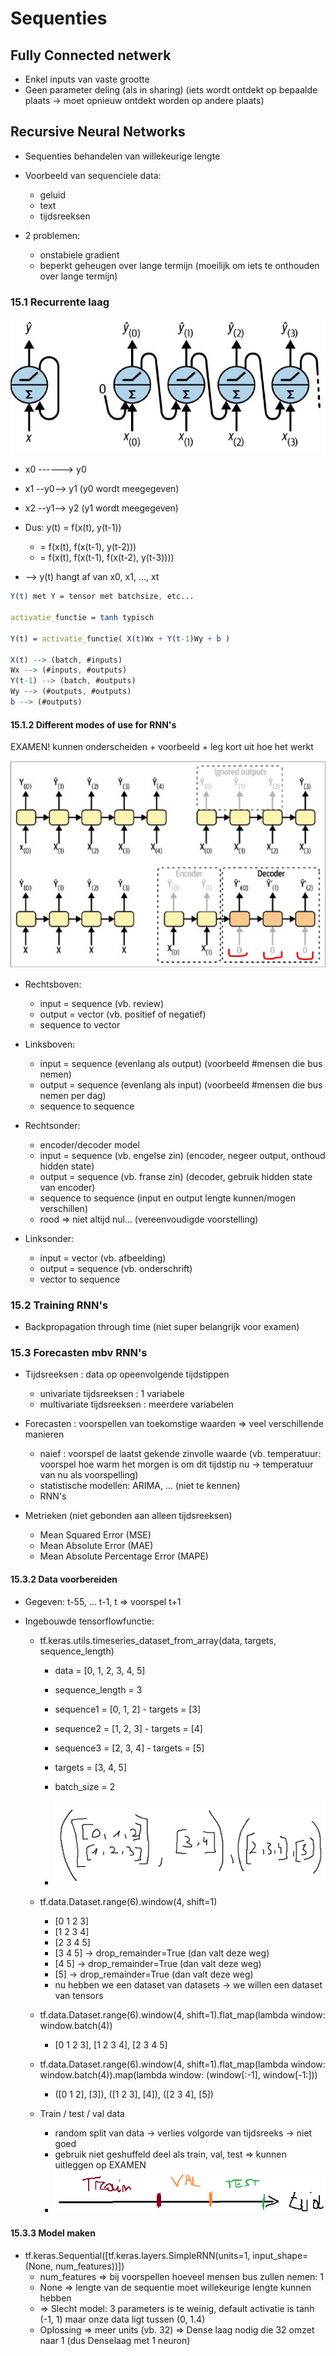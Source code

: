 # Sequenties

## Fully Connected netwerk

- Enkel inputs van vaste grootte
- Geen parameter deling (als in sharing) (iets wordt ontdekt op bepaalde plaats -> moet opnieuw ontdekt worden op andere plaats)

## Recursive Neural Networks

- Sequenties behandelen van willekeurige lengte
- Voorbeeld van sequenciele data:
  - geluid
  - text
  - tijdsreeksen

- 2 problemen:
  - onstabiele gradient
  - beperkt geheugen over lange termijn (moeilijk om iets te onthouden over lange termijn)

### 15.1 Recurrente laag

![Alt text](./images/rec_laag.png)

- x0 ------> y0
- x1 --y0--> y1 (y0 wordt meegegeven)
- x2 --y1--> y2 (y1 wordt meegegeven)

- Dus: y(t) = f(x(t), y(t-1))
  - = f(x(t), f(x(t-1), y(t-2)))
  - = f(x(t), f(x(t-1), f(x(t-2), y(t-3))))

- --> y(t) hangt af van x0, x1, ..., xt

```Mathematica
Y(t) met Y = tensor met batchsize, etc...

activatie_functie = tanh typisch

Y(t) = activatie_functie( X(t)Wx + Y(t-1)Wy + b )

X(t) --> (batch, #inputs)
Wx --> (#inputs, #outputs)
Y(t-1) --> (batch, #outputs)
Wy --> (#outputs, #outputs)
b --> (#outputs)
```

#### 15.1.2 Different modes of use for RNN's

EXAMEN!
kunnen onderscheiden + voorbeeld + leg kort uit hoe het werkt

![Alt text](./images/use_rnn.png)

- Rechtsboven:
  - input = sequence (vb. review)
  - output = vector (vb. positief of negatief)
  - sequence to vector

- Linksboven:
  - input = sequence (evenlang als output) (voorbeeld #mensen die bus nemen)
  - output = sequence (evenlang als input) (voorbeeld #mensen die bus nemen per dag)
  - sequence to sequence

- Rechtsonder:
  - encoder/decoder model
  - input = sequence (vb. engelse zin) (encoder, negeer output, onthoud hidden state)
  - output = sequence (vb. franse zin) (decoder, gebruik hidden state van encoder)
  - sequence to sequence (input en output lengte kunnen/mogen verschillen)
  - rood => niet altijd nul... (vereenvoudigde voorstelling)

- Linksonder:
  - input = vector (vb. afbeelding)
  - output = sequence (vb. onderschrift)
  - vector to sequence

### 15.2 Training RNN's

- Backpropagation through time (niet super belangrijk voor examen)

### 15.3 Forecasten mbv RNN's

- Tijdsreeksen : data op opeenvolgende tijdstippen
  - univariate tijdsreeksen : 1 variabele
  - multivariate tijdsreeksen : meerdere variabelen

- Forecasten : voorspellen van toekomstige waarden => veel verschillende manieren
  - naief : voorspel de laatst gekende zinvolle waarde (vb. temperatuur: voorspel hoe warm het morgen is om dit tijdstip nu -> temperatuur van nu als voorspelling)
  - statistische modellen: ARIMA, ... (niet te kennen)
  - RNN's

- Metrieken (niet gebonden aan alleen tijdsreeksen)
  - Mean Squared Error (MSE)
  - Mean Absolute Error (MAE)
  - Mean Absolute Percentage Error (MAPE)

#### 15.3.2 Data voorbereiden

- Gegeven: t-55, ... t-1, t => voorspel t+1

- Ingebouwde tensorflowfunctie:

  - tf.keras.utils.timeseries_dataset_from_array(data, targets, sequence_length)
    - data = [0, 1, 2, 3, 4, 5]
    - sequence_length = 3
    - sequence1 = [0, 1, 2] - targets = [3]
    - sequence2 = [1, 2, 3] - targets = [4]
    - sequence3 = [2, 3, 4] - targets = [5]
    - targets = [3, 4, 5]

    - batch_size = 2
    - ![Alt text](./images/batch_size2.png)
  
  - tf.data.Dataset.range(6).window(4, shift=1)
    - [0 1 2 3]
    - [1 2 3 4]
    - [2 3 4 5]
    - [3 4 5] -> drop_remainder=True (dan valt deze weg)
    - [4 5] -> drop_remainder=True (dan valt deze weg)
    - [5] -> drop_remainder=True (dan valt deze weg)
    - nu hebben we een dataset van datasets -> we willen een dataset van tensors

  - tf.data.Dataset.range(6).window(4, shift=1).flat_map(lambda window: window.batch(4))
    - [0 1 2 3], [1 2 3 4], [2 3 4 5]

  - tf.data.Dataset.range(6).window(4, shift=1).flat_map(lambda window: window.batch(4)).map(lambda window: (window[:-1], window[-1:]))
    - ([0 1 2], [3]), ([1 2 3], [4]), ([2 3 4], [5])

  - Train / test / val data
    - random split van data -> verlies volgorde van tijdsreeks -> niet goed
    - gebruik niet geshuffeld deel als train, val, test => kunnen uitleggen op EXAMEN
    - ![Alt text](./images/traintestval.png)

#### 15.3.3 Model maken

- tf.keras.Sequential([tf.keras.layers.SimpleRNN(units=1, input_shape=(None, num_features))])
  - num_features => bij voorspellen hoeveel mensen bus zullen nemen: 1
  - None => lengte van de sequentie moet willekeurige lengte kunnen hebben
  - => Slecht model: 3 parameters is te weinig, default activatie is tanh (-1, 1) maar onze data ligt tussen (0, 1.4)
  - Oplossing => meer units (vb. 32) => Dense laag nodig die 32 omzet naar 1 (dus Denselaag met 1 neuron)
  